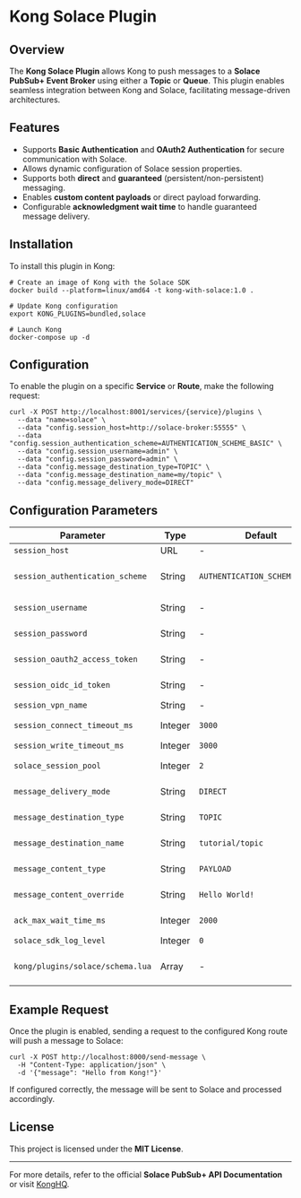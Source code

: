 # Kong Solace Plugin

## Overview

The **Kong Solace Plugin** allows Kong to push messages to a **Solace PubSub+ Event Broker** using either a **Topic** or **Queue**. This plugin enables seamless integration between Kong and Solace, facilitating message-driven architectures.

## Features

- Supports **Basic Authentication** and **OAuth2 Authentication** for secure communication with Solace.
- Allows dynamic configuration of Solace session properties.
- Supports both **direct** and **guaranteed** (persistent/non-persistent) messaging.
- Enables **custom content payloads** or direct payload forwarding.
- Configurable **acknowledgment wait time** to handle guaranteed message delivery.

## Installation

To install this plugin in Kong:

```shell
# Create an image of Kong with the Solace SDK
docker build --platform=linux/amd64 -t kong-with-solace:1.0 . 

# Update Kong configuration
export KONG_PLUGINS=bundled,solace

# Launch Kong
docker-compose up -d
```

## Configuration

To enable the plugin on a specific **Service** or **Route**, make the following request:

```shell
curl -X POST http://localhost:8001/services/{service}/plugins \
  --data "name=solace" \
  --data "config.session_host=http://solace-broker:55555" \
  --data "config.session_authentication_scheme=AUTHENTICATION_SCHEME_BASIC" \
  --data "config.session_username=admin" \
  --data "config.session_password=admin" \
  --data "config.message_destination_type=TOPIC" \
  --data "config.message_destination_name=my/topic" \
  --data "config.message_delivery_mode=DIRECT"
```

## Configuration Parameters

| Parameter                       | Type    | Default                       | Required | Description                                                                                    |
| ------------------------------- | ------- | ----------------------------- | -------- | ---------------------------------------------------------------------------------------------- |
| `session_host`                  | URL     | -                             | ✅        | The Solace broker host.                                                                        |
| `session_authentication_scheme` | String  | `AUTHENTICATION_SCHEME_BASIC` | ✅        | Authentication scheme (`NONE`, `AUTHENTICATION_SCHEME_BASIC`, `AUTHENTICATION_SCHEME_OAUTH2`). |
| `session_username`              | String  | -                             | ❌        | Username for Basic Authentication.                                                             |
| `session_password`              | String  | -                             | ❌        | Password for Basic Authentication.                                                             |
| `session_oauth2_access_token`   | String  | -                             | ❌        | OAuth2 access token (if using OAuth2 authentication).                                          |
| `session_oidc_id_token`         | String  | -                             | ❌        | OIDC ID token (if using OAuth2 authentication).                                                |
| `session_vpn_name`              | String  | -                             | ❌        | VPN name for Solace session.                                                                   |
| `session_connect_timeout_ms`    | Integer | `3000`                        | ✅        | Connection timeout in milliseconds.                                                            |
| `session_write_timeout_ms`      | Integer | `3000`                        | ✅        | Write timeout in milliseconds.                                                                 |
| `solace_session_pool`           | Integer | `2`                           | ✅        | Number of sessions in the pool (0-10).                                                         |
| `message_delivery_mode`         | String  | `DIRECT`                      | ✅        | Delivery mode (`DIRECT`, `PERSISTENT`, `NONPERSISTENT`).                                       |
| `message_destination_type`      | String  | `TOPIC`                       | ✅        | Destination type (`TOPIC` or `QUEUE`).                                                         |
| `message_destination_name`      | String  | `tutorial/topic`              | ✅        | Topic or queue name where messages will be sent.                                               |
| `message_content_type`          | String  | `PAYLOAD`                     | ✅        | Message content type (`PAYLOAD`, `CUSTOM`).                                                    |
| `message_content_override`      | String  | `Hello World!`                | ❌        | Custom message content (if `CUSTOM` is selected).                                              |
| `ack_max_wait_time_ms`          | Integer | `2000`                        | ✅        | Maximum wait time for acknowledgment (ms).                                                     |
| `solace_sdk_log_level`          | Integer | `0`                           | ✅        | Logging level (0-7).                                                                           |
| `kong/plugins/solace/schema.lua`| Array   | -                             | ✅        | Solace Sessions confiuration, each property has a name and a value.                                                    |

## Example Request

Once the plugin is enabled, sending a request to the configured Kong route will push a message to Solace:

```shell
curl -X POST http://localhost:8000/send-message \
  -H "Content-Type: application/json" \
  -d '{"message": "Hello from Kong!"}'
```

If configured correctly, the message will be sent to Solace and processed accordingly.

## License

This project is licensed under the **MIT License**.

---

For more details, refer to the official **Solace PubSub+ API Documentation** or visit [KongHQ](https://konghq.com/).

